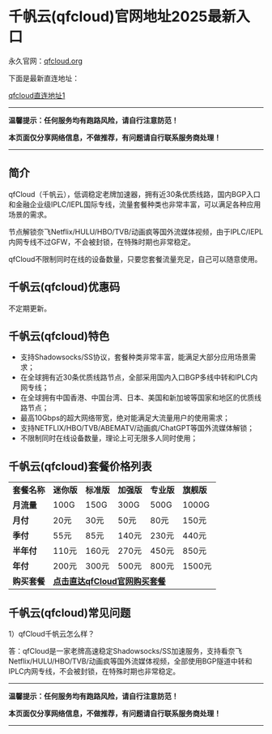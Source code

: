 # 千帆云(qfcloud)官网地址2025最新入口

永久官网：[qfcloud.org](https://www.qfcloud.org/#/register?code=AsQPwQgE)

下面是最新直连地址：

[qfcloud直连地址1](https://aff1.qfsite2.cc/#/register?code=AsQPwQgE)

---

**温馨提示：任何服务均有跑路风险，请自行注意防范！**

**本页面仅分享网络信息，不做推荐，有问题请自行联系服务商处理！**

---

## 简介

qfCloud（千帆云），低调稳定老牌加速器，拥有近30条优质线路，国内BGP入口和金融企业级IPLC/IEPL国际专线，流量套餐种类也非常丰富，可以满足各种应用场景的需求。

节点解锁奈飞Netflix/HULU/HBO/TVB/动画疯等国外流媒体视频，由于IPLC/IEPL内网专线不过GFW，不会被封锁，在特殊时期也非常稳定。

qfCloud不限制同时在线的设备数量，只要您套餐流量充足，自己可以随意使用。

## 千帆云(qfcloud)优惠码

不定期更新。

## 千帆云(qfcloud)特色

<ul>
    <li>支持Shadowsocks/SS协议，套餐种类非常丰富，能满足大部分应用场景需求；</li>
    <li>在全球拥有近30条优质线路节点，全部采用国内入口BGP多线中转和IPLC内网专线；</li>
    <li>在全球拥有中国香港、中国台湾、日本、美国和新加坡等国家和地区的优质线路节点；</li>
    <li>最高10Gbps的超大网络带宽，绝对能满足大流量用户的使用需求；</li>
    <li>支持NETFLIX/HBO/TVB/ABEMATV/动画疯/ChatGPT等国外流媒体解锁；</li>
    <li>不限制同时在线设备数量，理论上可无限多人同时使用；</li>
</ul>

## 千帆云(qfcloud)套餐价格列表

<table>
    <tbody>
        <tr>
            <td><strong>套餐名称</strong></td>
            <td><strong>迷你版</strong></td>
            <td><strong>标准版</strong></td>
            <td><strong>加强版</strong></td>
            <td><strong>专业版</strong></td>
            <td><strong>旗舰版</strong></td>
        </tr>
        <tr>
            <td><strong>月流量</strong></td>
            <td>100G</td>
            <td>150G</td>
            <td>300G</td>
            <td>500G</td>
            <td>1000G</td>
        </tr>
        <tr>
            <td><strong>月付</strong></td>
            <td>20元</td>
            <td>30元</td>
            <td>50元</td>
            <td>80元</td>
            <td>150元</td>
        </tr>
        <tr>
            <td><strong>季付</strong></td>
            <td>55元</td>
            <td>85元</td>
            <td>140元</td>
            <td>230元</td>
            <td>440元</td>
        </tr>
        <tr>
            <td><strong>半年付</strong></td>
            <td>110元</td>
            <td>160元</td>
            <td>270元</td>
            <td>450元</td>
            <td>850元</td>
        </tr>
        <tr>
            <td><strong>年付</strong></td>
            <td>200元</td>
            <td>300元</td>
            <td>500元</td>
            <td>800元</td>
            <td>1500元</td>
        </tr>
        <tr>
            <td><strong>购买套餐</strong></td>
            <td colspan="5"><strong><a href="https://aff1.qfsite2.cc/#/register?code=AsQPwQgE">点击直达qfCloud官网购买套餐</a></strong></td>
        </tr>
    </tbody>
</table>

## 千帆云(qfcloud)常见问题

1）qfCloud千帆云怎么样？

答：qfCloud是一家老牌高速稳定Shadowsocks/SS加速服务，支持看奈飞Netflix/HULU/HBO/TVB/动画疯等国外流媒体视频，全部使用BGP隧道中转和IPLC内网专线，不会被封锁，在特殊时期也非常稳定。

---

**温馨提示：任何服务均有跑路风险，请自行注意防范！**

**本页面仅分享网络信息，不做推荐，有问题请自行联系服务商处理！**

---
